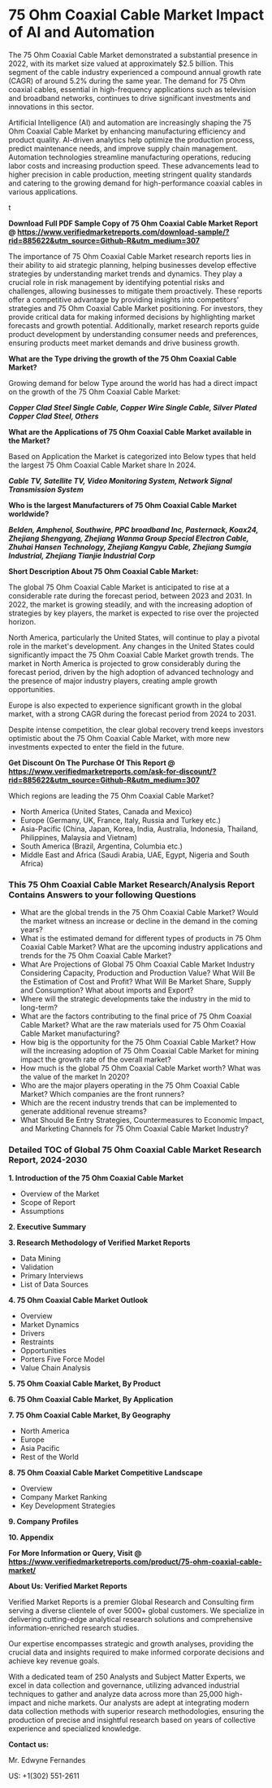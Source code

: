 <meta name="title" content="Global 75 Ohm Coaxial Cable Market Impact of AI and Automation"><meta name="description" content="The 75 Ohm Coaxial Cable Market demonstrated a substantial presence in 2022, with its market size valued at approximately $2.5 billion. This segment of the cable indus"><meta name="title" content="75 Ohm Coaxial Cable Market Size, Share, Scope, Trends, Growth, Opportunities, Analysis, Forecast"><h1>75 Ohm Coaxial Cable Market Impact of AI and Automation</h1><p>The 75 Ohm Coaxial Cable Market demonstrated a substantial presence in 2022, with its market size valued at approximately $2.5 billion. This segment of the cable industry experienced a compound annual growth rate (CAGR) of around 5.2% during the same year. The demand for 75 Ohm coaxial cables, essential in high-frequency applications such as television and broadband networks, continues to drive significant investments and innovations in this sector.</p><p>Artificial Intelligence (AI) and automation are increasingly shaping the 75 Ohm Coaxial Cable Market by enhancing manufacturing efficiency and product quality. AI-driven analytics help optimize the production process, predict maintenance needs, and improve supply chain management. Automation technologies streamline manufacturing operations, reducing labor costs and increasing production speed. These advancements lead to higher precision in cable production, meeting stringent quality standards and catering to the growing demand for high-performance coaxial cables in various applications.</p>t</p><p id="" class=""><strong>Download Full PDF Sample Copy of 75 Ohm Coaxial Cable Market Report @ <a href="https://www.verifiedmarketreports.com/download-sample/?rid=885622&utm_source=Github-R&utm_medium=307" target="_blank">https://www.verifiedmarketreports.com/download-sample/?rid=885622&utm_source=Github-R&utm_medium=307</a></strong></p><p>The importance of&nbsp;75 Ohm Coaxial Cable Market research reports lies in their ability to aid strategic planning, helping businesses develop effective strategies by understanding market trends and dynamics. They play a crucial role in risk management by identifying potential risks and challenges, allowing businesses to mitigate them proactively. These reports offer a competitive advantage by providing insights into competitors' strategies and 75 Ohm Coaxial Cable Market positioning. For investors, they provide critical data for making informed decisions by highlighting market forecasts and growth potential. Additionally, market research reports guide product development by understanding consumer needs and preferences, ensuring products meet market demands and drive business growth.</p><p><strong>What are the&nbsp;Type driving the growth of the 75 Ohm Coaxial Cable Market?</strong></p><p id="" class="">Growing demand for below Type around the world has had a direct impact on the growth of the 75 Ohm Coaxial Cable Market:</p><em><strong>Copper Clad Steel Single Cable, Copper Wire Single Cable, Silver Plated Copper Clad Steel, Others</strong></em></p><strong>What are the&nbsp;Applications&nbsp;of 75 Ohm Coaxial Cable Market available in the Market?</strong></p><p id="" class="">Based on Application the Market is categorized into Below types that held the largest 75 Ohm Coaxial Cable Market share In 2024.</p><em><strong>Cable TV, Satellite TV, Video Monitoring System, Network Signal Transmission System</strong></em></p><strong>Who is the largest Manufacturers of 75 Ohm Coaxial Cable Market worldwide?</strong></p><p><em><strong>Belden, Amphenol, Southwire, PPC broadband Inc, Pasternack, Koax24, Zhejiang Shengyang, Zhejiang Wanma Group Special Electron Cable, Zhuhai Hansen Technology, Zhejiang Kangyu Cable, Zhejiang Sumgia Industrial, Zhejiang Tianjie Industrial Corp</strong></em></p><p id="" class=""><strong>Short Description About 75 Ohm Coaxial Cable Market:</strong></p><p>The global 75 Ohm Coaxial Cable Market is anticipated to rise at a considerable rate during the forecast period, between 2023 and 2031. In 2022, the market is growing steadily, and with the increasing adoption of strategies by key players, the market is expected to rise over the projected horizon.</p><p>North America, particularly the United States, will continue to play a pivotal role in the market's development. Any changes in the United States could significantly impact the 75 Ohm Coaxial Cable Market growth trends. The market in North America is projected to grow considerably during the forecast period, driven by the high adoption of advanced technology and the presence of major industry players, creating ample growth opportunities.</p><p>Europe is also expected to experience significant growth in the global market, with a strong CAGR during the forecast period from 2024 to 2031.</p><p>Despite intense competition, the clear global recovery trend keeps investors optimistic about the 75 Ohm Coaxial Cable Market, with more new investments expected to enter the field in the future.</p><p id="" class=""><strong>Get Discount On The Purchase Of This Report @ <a href="https://www.verifiedmarketreports.com/ask-for-discount/?rid=885622&utm_source=Github-R&utm_medium=307" target="_blank">https://www.verifiedmarketreports.com/ask-for-discount/?rid=885622&utm_source=Github-R&utm_medium=307</a></strong></p>Which regions are leading the 75 Ohm Coaxial Cable Market?</p><ul><li>North America (United States, Canada and Mexico)</li><li>Europe (Germany, UK, France, Italy, Russia and Turkey etc.)</li><li>Asia-Pacific (China, Japan, Korea, India, Australia, Indonesia, Thailand, Philippines, Malaysia and Vietnam)</li><li>South America (Brazil, Argentina, Columbia etc.)</li><li>Middle East and Africa (Saudi Arabia, UAE, Egypt, Nigeria and South Africa)</li></ul><h3 id="" class="">This 75 Ohm Coaxial Cable Market Research/Analysis Report Contains Answers to your following Questions</h3><ul><li>What are the global trends in the 75 Ohm Coaxial Cable Market? Would the market witness an increase or decline in the demand in the coming years?</li><li>What is the estimated demand for different types of products in 75 Ohm Coaxial Cable Market? What are the upcoming industry applications and trends for the 75 Ohm Coaxial Cable Market?</li><li>What Are Projections of Global 75 Ohm Coaxial Cable Market Industry Considering Capacity, Production and Production Value? What Will Be the Estimation of Cost and Profit? What Will Be Market Share, Supply and Consumption? What about imports and Export?</li><li>Where will the strategic developments take the industry in the mid to long-term?</li><li>What are the factors contributing to the final price of 75 Ohm Coaxial Cable Market? What are the raw materials used for 75 Ohm Coaxial Cable Market manufacturing?</li><li>How big is the opportunity for the 75 Ohm Coaxial Cable Market? How will the increasing adoption of 75 Ohm Coaxial Cable Market for mining impact the growth rate of the overall market?</li><li>How much is the global 75 Ohm Coaxial Cable Market worth? What was the value of the market In 2020?</li><li>Who are the major players operating in the 75 Ohm Coaxial Cable Market? Which companies are the front runners?</li><li>Which are the recent industry trends that can be implemented to generate additional revenue streams?</li><li>What Should Be Entry Strategies, Countermeasures to Economic Impact, and Marketing Channels for 75 Ohm Coaxial Cable Market Industry?</li></ul><h3 id="" class="">Detailed TOC of Global 75 Ohm Coaxial Cable Market Research Report, 2024-2030</h3><p id="" class=""><strong>1. Introduction of the 75 Ohm Coaxial Cable Market</strong></p><ul><li>Overview of the Market</li><li>Scope of Report</li><li>Assumptions</li></ul><p id="" class=""><strong>2. Executive Summary</strong></p><p id="" class=""><strong>3. Research Methodology of Verified Market Reports</strong></p><ul><li>Data Mining</li><li>Validation</li><li>Primary Interviews</li><li>List of Data Sources</li></ul><p id="" class=""><strong>4. 75 Ohm Coaxial Cable Market Outlook</strong></p><ul><li>Overview</li><li>Market Dynamics</li><li>Drivers</li><li>Restraints</li><li>Opportunities</li><li>Porters Five Force Model</li><li>Value Chain Analysis</li></ul><p id="" class=""><strong>5. 75 Ohm Coaxial Cable Market, By Product</strong></p><p id="" class=""><strong>6. 75 Ohm Coaxial Cable Market, By Application</strong></p><p id="" class=""><strong>7. 75 Ohm Coaxial Cable Market, By Geography</strong></p><ul><li>North America</li><li>Europe</li><li>Asia Pacific</li><li>Rest of the World</li></ul><p id="" class=""><strong>8. 75 Ohm Coaxial Cable Market Competitive Landscape</strong></p><ul><li>Overview</li><li>Company Market Ranking</li><li>Key Development Strategies</li></ul><p id="" class=""><strong>9. Company Profiles</strong></p><p id="" class=""><strong>10. Appendix</strong></p><p id="" class=""><strong>For More Information or Query, Visit @ <a href="https://www.verifiedmarketreports.com/product/75-ohm-coaxial-cable-market/" target="_blank">https://www.verifiedmarketreports.com/product/75-ohm-coaxial-cable-market/</a></strong></p><p id="" class=""><strong>About Us: Verified Market Reports</strong></p><p id="" class="">Verified Market Reports is a premier Global Research and Consulting firm serving a diverse clientele of over 5000+ global customers. We specialize in delivering cutting-edge analytical research solutions and comprehensive information-enriched research studies.</p><p id="" class="">Our expertise encompasses strategic and growth analyses, providing the crucial data and insights required to make informed corporate decisions and achieve key revenue goals.</p><p id="" class="">With a dedicated team of 250 Analysts and Subject Matter Experts, we excel in data collection and governance, utilizing advanced industrial techniques to gather and analyze data across more than 25,000 high-impact and niche markets. Our analysts are adept at integrating modern data collection methods with superior research methodologies, ensuring the production of precise and insightful research based on years of collective experience and specialized knowledge.</p><p id="" class=""><strong>Contact us:</strong></p><p id="" class="">Mr. Edwyne Fernandes</p><p id="" class="">US: +1(302) 551-2611</p>